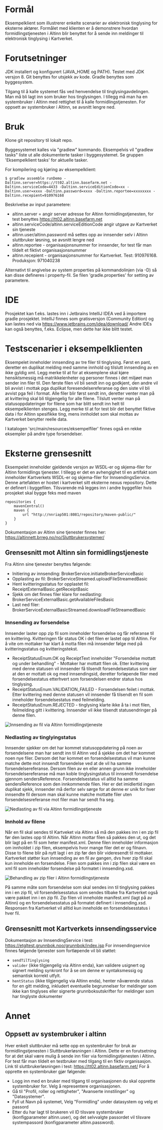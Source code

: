 # Formål
Eksempelklient som illustrerer enkelte scenarier av elektronisk tinglysing for eksterne aktører. Formålet med klienten er å demonstrere hvordan formidlingstjenesten i Altinn blir benyttet for å sende inn meldinger til elektronisk tinglysing i Kartverket.


# Forutsetninger
JDK installert og konfigurert (JAVA_HOME og PATH). Testet med JDK versjon 8. Git benyttes for utsjekk av kode.
Gradle benyttes som byggesystem.

Tilgang til å kalle systemet fås ved henvendelse til tinglysingavdelingen. Man må bli lagt inn som bruker hos tinglysingen.
I tillegg må man ha en systembruker i Altinn med rettighet til å kalle formidlingstjenesten. For oppsett av systembruker i Altinn, se avsnitt lengre ned.

# Bruk
Klone git repository til lokalt repo.

Byggesystemet kalles via "gradlew" kommando.
Eksempelvis vil "gradlew tasks" liste ut alle dokumenterte tasker i byggesystemet.
Se gruppen 'Eksempelklient tasks' for aktuelle tasker.

For kompilering og kjøring av eksempelklient:

`$ gradlew assemble runDemo -Daltinn.server=https://tt02.altinn.basefarm.net -Daltinn.serviceCode=4433 -Daltinn.serviceEditionCode=xx -Daltinn.user=xxxx -Daltinn.password=xxxx -Daltinn.reportee=xxxxxxxx -Daltinn.recepient=910976168`

Beskrivelse av input parametere:

* altinn.server = angir server adresse for Altinn formidlingstjenesten, for test benyttes https://tt02.altinn.basefarm.net
* altinn.serviceCode/altinn.serviceEditionCode angir utgave av Kartverket sin tjeneste
* altinn.user/altinn.password må settes opp av innsender selv i Altinn sluttbruker løsning, se avsnitt lengre ned
* altinn.reportee - organisasjonsnummer for innsender, for test får man tildelt et fiktivt organisasjonsnummer
* altinn.recepient - organisasjonsnummer for Kartverket. Test: 910976168. Produksjon: 971040238

Alternativt til angivelse av system properties på kommandolinjen (via -D) så kan disse defineres i property-fil.
Se filen 'gradle.properties' for setting av parametere.

# IDE
Prosjektet kan f.eks. lastes inn i Jetbrains IntelliJ IDEA ved å importere gradle prosjektet.
IntelliJ finnes som gratisversjon (Community Edition) og kan lastes ned via https://www.jetbrains.com/idea/download/
Andre IDEs kan også benyttes, f.eks. Eclipse, men dette har ikke blitt testet.

# Testscenarier i eksempelklienten
Eksempelet inneholder innsending av tre filer til tinglysing. Først en pant, deretter en duplikat melding med samme innhold og tilslutt innsending av en ikke gyldig xml. Legg merke til at for at eksemplene skal kjøre hensiktsmessig må matrikkelenheter og personer finnes i det miljøet man sender inn filer til.
Den første filen vil bli sendt inn og godkjent, den andre vil bli avvist i mottak pga duplikat foresendelsereferanse og den siste vil bli avvist pga feil i format. Alle filer blir først sendt inn, deretter venter man på at kvittering skal bli tilgjengelig for alle filene.
Tilslutt venter man på statusoppdateringer for filene som har blitt sendt inn helt til eksempelklienten stenges. Legg merke til at for test blir det benyttet fiktive data i for Altinn spesifikke ting, mens innholdet som skal mottas av Kartverket benytter reelle data. 

I katalogen 'src/main/resources/eksempelfiler' finnes også en rekke eksempler på andre type forsendelser.

# Eksterne grensesnitt
Eksempelet inneholder gjeldende versjon av WSDL-er og skjema-filer for Altinn formidlings tjenester. I tillegg er det en avhengighet til en artifakt som inneholder Kartverkets WSDL-er og skjema-filer for InnsendingsService. 
Denne artefakten er hostet i kartverket sitt eksterne nexus repository. Dette er definert i byggefilen. Tilsvarende må legges inn 
i andre byggefiler hvis prosjeket skal bygge feks med maven

    repositories {
        mavenCentral()
        maven {
            url "http://nnriap501:8081/repository/maven-public/"
        }
    }

Dokumentasjon av Altinn sine tjenester finnes her:
https://altinnett.brreg.no/no/Sluttbrukersystemer/

## Grensesnitt mot Altinn sin formidlingstjeneste
Fra Altinn sine tjenester benyttes følgende:

* Initiering av innsending: BrokerService.initiateBrokerServiceBasic
* Opplasting av fil: BrokerServiceStreamed.uploadFileStreamedBasic
* Hent kvitteringsstatus for opplastet fil: ReceiptExternalBasic.getReceiptBasic
* Sjekk om det finnes filer klare for nedlasting: BrokerServiceExternalBasic.getAvailableFilesBasic
* Last ned filer: BrokerServiceExternalBasicStreamed.downloadFileStreamedBasic

### Innsending av forsendelse

Innsender laster opp zip fil som inneholder forsendelse og får referanse til en kvittering. Kvitteringen får status OK i det filen er lastet opp til Altinn. For å vite om mottaker har klart å motta filen må innsender følge med på kvitteringsstatus og kvitteringstekst.

* ReceiptStatusEnum.OK og ReceiptText inneholder "Forsendelse mottatt og under behandling" - Mottaker har mottatt filen ok. Etter kvittering med denne statusen vil innsender få tilsendt forsendelsestatus som sier at den er mottatt ok og med innsendingsid, deretter forløpende filer med forsendelsestatus etterhvert som forsendelsen endrer status hos tinglysing.
* ReceiptStatusEnum.VALIDATION_FAILED - Forsendelsen feilet i mottak. Etter kvittering med denne statusen vil innsender få tilsendt en fil som inneholder forsendelsestatus med feilmelding.
* ReceiptStatusEnum.REJECTED - tinglysing klarte ikke å ta i mot filen, feilmelding gitt i kvittering. Innsender vil ikke tilsendt statusendringer på denne filen. 

![Innsending av fil via Altinn formidlingstjeneste](https://raw.githubusercontent.com/kartverket/eksempelklient-etinglysing-altinn/release/doc/altinn-opplasting.png)

### Nedlasting av tinglyingstatus
Innsender sjekker om det har kommet statusoppdatering på noen av forsendelsene man har sendt inn til Altinn ved å sjekke om det har kommet noen nye filer. Dersom det har kommet en forsendelsestatus vil man kunne matche dette mot innsendt forsendelse ved at de vil ha samme forsendelsereferanse. 
Dersom filen av en eller annen grunn ikke inneholder forsendelsereferanse må man koble tinglysingstatus til innsendt forsendelse gjennom sendersReference.
Forsendelsestatus vil alltid ha samme sendersReference som den innkommende filen. Her er det imidlertid ingen duplikat sjekk, innsender må derfor selv sørge for at denne er unik for hver innsendte fil dersom man skal kunne matche mottatte filer uten forsendelsesreferanse mot filer man har sendt fra seg. 

![Nedlasting av fil via Altinn formidlingstjeneste](https://raw.githubusercontent.com/kartverket/eksempelklient-etinglysing-altinn/release/doc/altinn-nedlasting.png)

### Innhold av filene

Når en fil skal sendes til Kartveket via Altinn så må den pakkes inn i en zip fil før den lastes opp til Altinn. 
Når Altinn mottar filen så pakkes den ut, og det blir lagt på en fil som heter manifest.xml. Denne filen inneholder informasjon om innholdet i zip filen, eksempelvis hvor mange filer det er og filnavn. 
Disse to filene blir på nytt lagt i en zip før den blir videresendt til mottaker.
Kartverket støtter kun innsending av en fil av gangen, dvs hver zip fil skal kun inneholde en forsendelse. Filen som pakkes inn i zip filen skal være en xml fil som inneholder forsendelse på formatet i innsending.xsd.

![Behandling av zip filer i Altinn formidlingstjeneste](https://raw.githubusercontent.com/kartverket/eksempelklient-etinglysing-altinn/release/doc/innhold-zip.png)

På samme måte som forsendelse som skal sendes inn til tinglysing pakkes inn i en zip fil, vil forsendelsesstatus som sendes tilbake fra Kartverket også være pakket inn i en zip fil. Zip filen vil inneholde manifest.xml (lagt på av Altinn) og en forsendelsesstatus på formatet definert i innsending.xsd.
Responsen fra Kartverket vil alltid kun inneholde en forsendelsesstatus i hver fil.

## Grensesnitt mot Kartverkets innsendingsservice
Dokumentasjon av InnsendingService i test: https://etgltest.grunnbok.noo/grunnbok/index.jsp
For innsendingservice finnes følgende tjenester som fortløpende vil bli støttet:

* `sendTilTinglysing`
* `valider` (ikke tilgjengelig via Altinn enda), kan validere usignert og signert melding synkront for å se om denne er syntaksmessig og semantisk korrekt utfylt.
* `hentStatus` (ikke tilgjengelig via Altinn enda), henter nåværende status for en gitt melding, inkludert eventuelle begrunnelser for meldinger som ikke kan tinglyses
   eller signerte grunnboksutskrifter for meldinger som har tinglyste dokumenter 

# Annet

## Oppsett av systembruker i altinn

Hver enkelt sluttbruker må sette opp en systembruker for bruk av formidlingstjenesten i Sluttbrukerløsningen i Altinn. Dette er en forutsetning for at det skal være mulig å sende inn filer via formidlingstjenesten i Altinn. 
For test får man tildelt en testbruker med tilgang til en fiktiv organisasjon. Link til sluttbrukerløsningen i test: https://tt02.altinn.basefarm.net/
For å opprette en systembruker gjør følgende:

* Logg inn med en bruker med tilgang til organisasjonen du skal opprette systembruker for. Velg å representere organisasjonen.
* Gå til "Profil, roller og rettigheter", "Avanserte innstilinger" og "Datasystemer".
* Fyll ut Navn på systemet, Velg "Formidling" under datasystem og velg et passord
* Etter du har lagt til brukeren vil ID tilsvare systembruker (konfigparameter altinn.user), og det selvvalgte passordet vil tilsvare systempassord (konfigparameter altinn.password).
